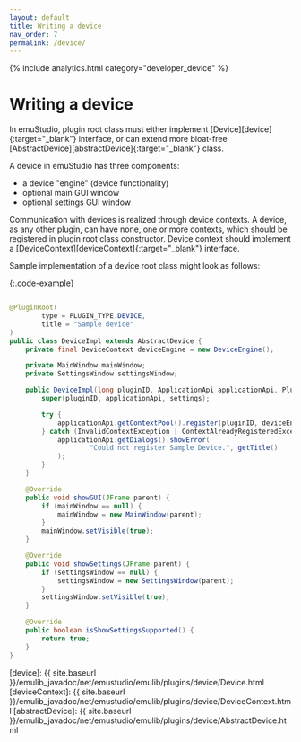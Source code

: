 ```yaml
---
layout: default
title: Writing a device
nav_order: 7
permalink: /device/
---
```


{% include analytics.html category="developer_device" %}

# Writing a device

In emuStudio, plugin root class must either implement [Device][device]{:target="_blank"} interface, or can extend more
bloat-free [AbstractDevice][abstractDevice]{:target="_blank"} class.

A device in emuStudio has three components:

- a device "engine" (device functionality)
- optional main GUI window
- optional settings GUI window

Communication with devices is realized through device contexts. A device, as any other plugin, can have none, one or
more contexts, which should be registered in plugin root class constructor. Device context should implement
a [DeviceContext][deviceContext]{:target="_blank"} interface.

Sample implementation of a device root class might look as follows:

{:.code-example}
```java

@PluginRoot(
        type = PLUGIN_TYPE.DEVICE,
        title = "Sample device"
)
public class DeviceImpl extends AbstractDevice {
    private final DeviceContext deviceEngine = new DeviceEngine();

    private MainWindow mainWindow;
    private SettingsWindow settingsWindow;

    public DeviceImpl(long pluginID, ApplicationApi applicationApi, PluginSettings settings) {
        super(pluginID, applicationApi, settings);

        try {
            applicationApi.getContextPool().register(pluginID, deviceEngine, DeviceContext.class);
        } catch (InvalidContextException | ContextAlreadyRegisteredException e) {
            applicationApi.getDialogs().showError(
                    "Could not register Sample Device.", getTitle()
            );
        }
    }

    @Override
    public void showGUI(JFrame parent) {
        if (mainWindow == null) {
            mainWindow = new MainWindow(parent);
        }
        mainWindow.setVisible(true);
    }

    @Override
    public void showSettings(JFrame parent) {
        if (settingsWindow == null) {
            settingsWindow = new SettingsWindow(parent);
        }
        settingsWindow.setVisible(true);
    }

    @Override
    public boolean isShowSettingsSupported() {
        return true;
    }
}
```

[device]: {{ site.baseurl }}/emulib_javadoc/net/emustudio/emulib/plugins/device/Device.html
[deviceContext]: {{ site.baseurl }}/emulib_javadoc/net/emustudio/emulib/plugins/device/DeviceContext.html
[abstractDevice]: {{ site.baseurl }}/emulib_javadoc/net/emustudio/emulib/plugins/device/AbstractDevice.html
